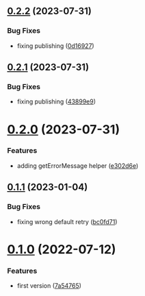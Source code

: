 ## [0.2.2](https://github.com/maxmilhas/ts-base-http-client/compare/v0.2.1...v0.2.2) (2023-07-31)


### Bug Fixes

* fixing publishing ([0d16927](https://github.com/maxmilhas/ts-base-http-client/commit/0d1692777785b9d4ab3acb6ec301e57c3df023ed))

## [0.2.1](https://github.com/maxmilhas/ts-base-http-client/compare/v0.2.0...v0.2.1) (2023-07-31)


### Bug Fixes

* fixing publishing ([43899e9](https://github.com/maxmilhas/ts-base-http-client/commit/43899e97e07d1c903b16e55a010bede0299f6e1d))

# [0.2.0](https://github.com/maxmilhas/ts-base-http-client/compare/v0.1.1...v0.2.0) (2023-07-31)


### Features

* adding getErrorMessage helper ([e302d6e](https://github.com/maxmilhas/ts-base-http-client/commit/e302d6e0adcf32eee45ecdd7bdda7606dc9372e0))

## [0.1.1](https://github.com/maxmilhas/ts-base-http-client/compare/v0.1.0...v0.1.1) (2023-01-04)


### Bug Fixes

* fixing wrong default retry ([bc0fd71](https://github.com/maxmilhas/ts-base-http-client/commit/bc0fd71d355fb1f9a083677a65d461f6936fcb3a))

# [0.1.0](https://github.com/maxmilhas/ts-base-http-client/compare/v0.0.0...v0.1.0) (2022-07-12)


### Features

* first version ([7a54765](https://github.com/maxmilhas/ts-base-http-client/commit/7a547658a581489ae2d6755e7a4385b2821f9ced))
